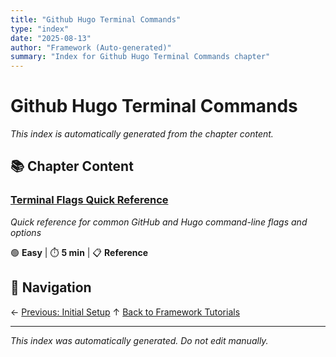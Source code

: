 ```yaml
---
title: "Github Hugo Terminal Commands"
type: "index"
date: "2025-08-13"
author: "Framework (Auto-generated)"
summary: "Index for Github Hugo Terminal Commands chapter"
---
```


# Github Hugo Terminal Commands

*This index is automatically generated from the chapter content.*

## 📚 Chapter Content

### [Terminal Flags Quick Reference](01_terminal_flags_quick_reference.md)
*Quick reference for common GitHub and Hugo command-line flags and options*

🟢 **Easy** | ⏱️ **5 min** | 📋 **Reference**

## 🧭 Navigation

← [Previous: Initial Setup](../02_initial_setup/00_index.md)
↑ [Back to Framework Tutorials](../00_master_index.md)

---

*This index was automatically generated. Do not edit manually.*